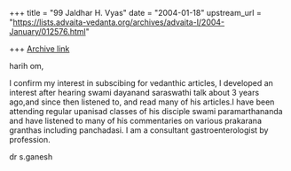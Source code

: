 +++
title = "99 Jaldhar H. Vyas"
date = "2004-01-18"
upstream_url = "https://lists.advaita-vedanta.org/archives/advaita-l/2004-January/012576.html"

+++
[Archive link](https://lists.advaita-vedanta.org/archives/advaita-l/2004-January/012576.html)

harih om,

I confirm my interest in subscibing for vedanthic articles, I developed an
interest after hearing swami dayanand saraswathi talk about 3 years
ago,and since then listened to, and read many of his articles.I have been
attending regular upanisad classes of his disciple swami paramarthananda
and have listened to many of his commentaries on various prakarana
granthas including panchadasi. I am a consultant gastroenterologist by
profession.

dr s.ganesh

